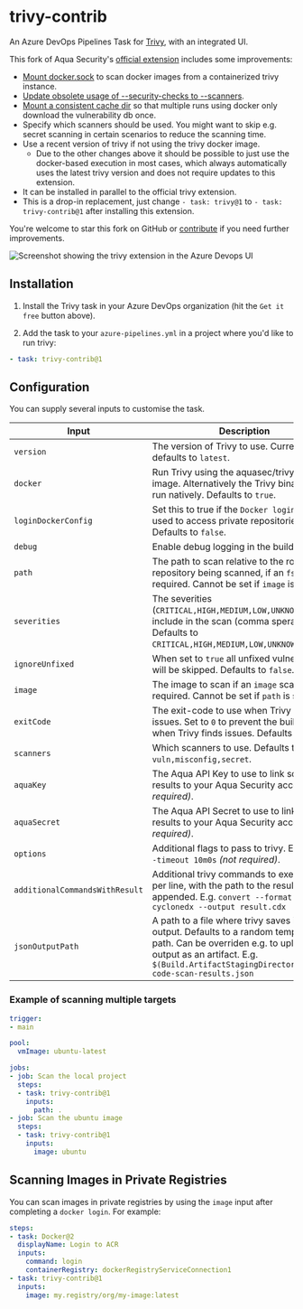 # trivy-contrib

An Azure DevOps Pipelines Task for [Trivy](https://github.com/aquasecurity/trivy), with an integrated UI.

This fork of Aqua Security's [official extension](https://marketplace.visualstudio.com/items?itemName=AquaSecurityOfficial.trivy-official) includes some improvements:

* [Mount docker.sock](https://github.com/aquasecurity/trivy-azure-pipelines-task/pull/57) to scan docker images from a containerized trivy instance.
* [Update obsolete usage of --security-checks to --scanners](https://github.com/aquasecurity/trivy-azure-pipelines-task/pull/47).
* [Mount a consistent cache dir](https://aquasecurity.github.io/trivy/v0.48/getting-started/installation/#use-container-image) so that multiple runs using docker only download the vulnerability db once.
* Specify which scanners should be used. You might want to skip e.g. secret scanning in certain scenarios to reduce the scanning time.
* Use a recent version of trivy if not using the trivy docker image.
  * Due to the other changes above it should be possible to just use the docker-based execution in most cases, which always automatically uses the latest trivy version and does not require updates to this extension.
* It can be installed in parallel to the official trivy extension.
* This is a drop-in replacement, just change `- task: trivy@1` to `- task: trivy-contrib@1` after installing this extension.

You're welcome to star this fork on GitHub or [contribute](https://github.com/georg-jung/trivy-azure-pipelines-task) if you need further improvements.

![Screenshot showing the trivy extension in the Azure Devops UI](screenshot.png)

## Installation

1. Install the Trivy task in your Azure DevOps organization (hit the `Get it free` button above).

2. Add the task to your `azure-pipelines.yml` in a project where you'd like to run trivy:

```yaml
- task: trivy-contrib@1
```

## Configuration

You can supply several inputs to customise the task.

| Input        | Description                                                                                                                          |
|--------------|--------------------------------------------------------------------------------------------------------------------------------------|
| `version`    | The version of Trivy to use. Currently defaults to `latest`.                                                                         |
| `docker`     | Run Trivy using the aquasec/trivy docker image. Alternatively the Trivy binary will be run natively. Defaults to `true`.             |
| `loginDockerConfig` | Set this to true if the `Docker login` task is used to access private repositories. Defaults to `false`.                      |
| `debug`      | Enable debug logging in the build output.                                                                                            |
| `path`       | The path to scan relative to the root of the repository being scanned, if an `fs` scan is required. Cannot be set if `image` is set. |
| `severities` | The severities (`CRITICAL,HIGH,MEDIUM,LOW,UNKNOWN`) to include in the scan (comma sperated). Defaults to `CRITICAL,HIGH,MEDIUM,LOW,UNKNOWN`. |
| `ignoreUnfixed` | When set to `true` all unfixed vulnerabilities will be skipped. Defaults to `false`.                                               |
| `image`      | The image to scan if an `image` scan is required. Cannot be set if `path` is set.                                                    |
| `exitCode`   | The exit-code to use when Trivy detects issues. Set to `0` to prevent the build failing when Trivy finds issues. Defaults to `1`.    |
| `scanners`   | Which scanners to use. Defaults to `vuln,misconfig,secret`.                                                                          |
| `aquaKey`    | The Aqua API Key to use to link scan results to your Aqua Security account _(not required)_.                                         |
| `aquaSecret` | The Aqua API Secret to use to link scan results to your Aqua Security account _(not required)_.                                      |
| `options`    | Additional flags to pass to trivy. Example: `--timeout 10m0s` _(not required)_.                                                      |
| `additionalCommandsWithResult` | Additional trivy commands to execute, one per line, with the path to the result.json file appended. E.g. `convert --format cyclonedx --output result.cdx` |
| `jsonOutputPath` | A path to a file where trivy saves it's output. Defaults to a random temporary path. Can be overriden e.g. to upload the output as an artifact. E.g. `$(Build.ArtifactStagingDirectory)/trivy-code-scan-results.json` |

### Example of scanning multiple targets

```yaml
trigger:
- main

pool:
  vmImage: ubuntu-latest

jobs:
- job: Scan the local project
  steps:
  - task: trivy-contrib@1
    inputs:
      path: .
- job: Scan the ubuntu image
  steps:
  - task: trivy-contrib@1
    inputs:
      image: ubuntu
```

## Scanning Images in Private Registries

You can scan images in private registries by using the `image` input after completing a `docker login`. For example:

```yaml
steps:
- task: Docker@2
  displayName: Login to ACR
  inputs:
    command: login
    containerRegistry: dockerRegistryServiceConnection1
- task: trivy-contrib@1
  inputs:
    image: my.registry/org/my-image:latest
```
